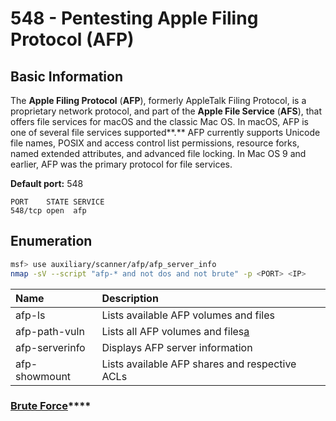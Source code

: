 # 548 - Pentesting Apple Filing Protocol \(AFP\)

## Basic Information

The **Apple Filing Protocol** \(**AFP**\), formerly AppleTalk Filing Protocol, is a proprietary network protocol, and part of the **Apple File Service** \(**AFS**\), that offers file services for macOS and the classic Mac OS. In macOS, AFP is one of several file services supported**.** AFP currently supports Unicode file names, POSIX and access control list permissions, resource forks, named extended attributes, and advanced file locking. In Mac OS 9 and earlier, AFP was the primary protocol for file services.

**Default port:** 548

```text
PORT    STATE SERVICE
548/tcp open  afp
```

## Enumeration

```bash
msf> use auxiliary/scanner/afp/afp_server_info
nmap -sV --script "afp-* and not dos and not brute" -p <PORT> <IP>
```

| **Name** | **Description** |
| :--- | :--- |
| afp-ls | Lists available AFP volumes and files |
| afp-path-vuln | Lists all AFP volumes and files[a](https://learning.oreilly.com/library/view/network-security-assessment/9781491911044/ch15.html#ch15fn48) |
| afp-serverinfo | Displays AFP server information |
| afp-showmount | Lists available AFP shares and respective ACLs |

### [**Brute Force**](../brute-force.md#afp)\*\*\*\*

